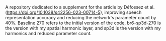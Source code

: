 
A repository dedicated to a supplement for the article by Défossez et al. (https://doi.org/10.1038/s42256-023-00714-5), improving speech representation accuracy and reducing the network's parameter count by 40%. Baseline 270 refers to the initial version of the code, br6-sp3d-270 is the version with my spatial harmonic layer, and sp3d is the version with my harmonics and reduced parameter count.
